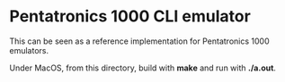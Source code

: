 # Pentatronics 1000 CLI emulator

This can be seen as a reference implementation for Pentatronics 1000 emulators.

Under MacOS, from this directory, build with **make** and run with **./a.out**.
